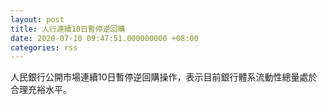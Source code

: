 ```yaml
---
layout: post
title: 人行連續10日暫停逆回購
date: 2020-07-10 09:47:51.000000000 +08:00
categories: rss
---
```


人民銀行公開市場連續10日暫停逆回購操作，表示目前銀行體系流動性總量處於合理充裕水平。
